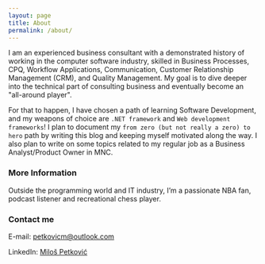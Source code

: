 ```yaml
---
layout: page
title: About
permalink: /about/
---
```

I am an experienced business consultant with a demonstrated history of working in the computer software industry, skilled in Business Processes, CPQ, Workflow Applications, Communication, Customer Relationship Management (CRM), and Quality Management. My goal is to dive deeper into the technical part of consulting business and eventually become an "all-around player".

For that to happen, I have chosen a path of learning Software Development, and my weapons of choice are `.NET framework` and `Web development frameworks`! I plan to document my `from zero (but not really a zero) to hero` path by writing this blog and keeping myself motivated along the way. I also plan to write on some topics related to my regular job as a Business Analyst/Product Owner in MNC.

### More Information

Outside the programming world and IT industry, I’m a passionate NBA fan, podcast listener and recreational chess player.

### Contact me

E-mail: [petkovicm@outlook.com](mailto:petkovicm@outlook.com)

LinkedIn: [Miloš Petković](https://www.linkedin.com/in/petkovicbgd/)

